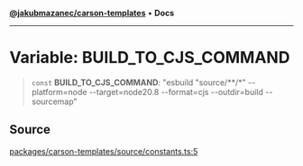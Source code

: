 [**@jakubmazanec/carson-templates**](../README.md) • **Docs**

---

# Variable: BUILD_TO_CJS_COMMAND

> `const` **BUILD_TO_CJS_COMMAND**: "esbuild \"source/\*\*/\*\" --platform=node --target=node20.8
> --format=cjs --outdir=build --sourcemap"

## Source

[packages/carson-templates/source/constants.ts:5](https://github.com/jakubmazanec/js-tools/blob/4653f1571319b3537b5a901a19e171562b7727e5/packages/carson-templates/source/constants.ts#L5)
